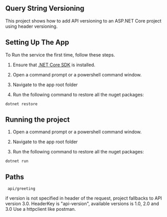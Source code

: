 ## Query String Versioning
This project shows how to add API versioning to an ASP.NET Core project using header versioning.


## Setting Up The App 
To Run the service the first time, follow these steps.

1. Ensure that [.NET Core SDK](https://www.microsoft.com/net/core#windowscmd)  is installed.

2. Open a command prompt or a powershell command window.

3. Navigate to the app root folder

4. Run the following command to restore all the nuget packages:
  ```shell
  dotnet restore
  ```

  ## Running the project

1. Open a command prompt or a powershell command window.

2. Navigate to the app root folder

3. Run the following command to restore all the nuget packages:
  ```shell
  dotnet run
  ```

  ## Paths 
```shell
 api/greeting
   ```
 
 if version is not specified in header of the request, project fallbacks to API version 3.0.
 HeaderKey is "api-version", available versions is 1.0, 2.0 and 3.0
 Use a httpclient like postman. 
